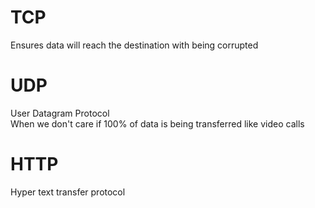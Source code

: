 # TCP
Ensures data will reach the destination with being corrupted

# UDP
User Datagram Protocol  
When we don't care if 100% of data is being transferred like video calls

# HTTP
Hyper text transfer protocol
